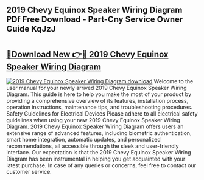 ## 2019 Chevy Equinox Speaker Wiring Diagram PDf Free Download - Part-Cny Service Owner Guide KqJzJ

# <h2><a href="http://dfl193z.blite.top/?on=2019+Chevy+Equinox+Speaker+Wiring+Diagram">🔗Download New 👉🔴 2019 Chevy Equinox Speaker Wiring Diagram</a></h2>

[![2019 Chevy Equinox Speaker Wiring Diagram download](https://i.imgur.com/lujVjoI.png)](http://dfl193z.blite.top/?on=2019+Chevy+Equinox+Speaker+Wiring+Diagram)
Welcome to the user manual for your newly arrived 2019 Chevy Equinox Speaker Wiring Diagram. This guide is here to help you make the most of your product by providing a comprehensive overview of its features, installation process, operation instructions, maintenance tips, and troubleshooting procedures. Safety Guidelines for Electrical Devices Please adhere to all electrical safety guidelines when using your new 2019 Chevy Equinox Speaker Wiring Diagram. 2019 Chevy Equinox Speaker Wiring Diagram offers users an extensive range of advanced features, including biometric authentication, smart home integration, automatic updates, and personalized recommendations, all accessible through the sleek and user-friendly interface. Our expectation is that the 2019 Chevy Equinox Speaker Wiring Diagram has been instrumental in helping you get acquainted with your latest purchase. In case of any queries or concerns, feel free to contact our customer service.
